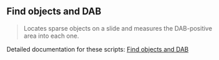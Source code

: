 ## Find objects and DAB

> Locates sparse objects on a slide and measures the DAB-positive area into each one.

Detailed documentation for these scripts: [Find objects and DAB](https://montpellierressourcesimagerie.github.io/qupath_scripts/find-objects-and-dab.html)